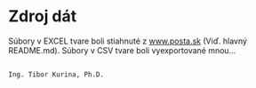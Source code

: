 # Zdroj dát

Súbory v EXCEL tvare boli stiahnuté z www.posta.sk (Viď. hlavný README.md). 
Súbory v CSV tvare boli vyexportované mnou...
  
                                                                           Ing. Tibor Kurina, Ph.D.
